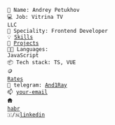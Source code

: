 <code>🖖 Name: Andrey Petukhov</code><br>
<code>💻 Job: Vitrina TV LLC</code><br>
<code>👷 Speciality: Frontend Developer</code><br>
<code>💡 [Skills](SKILLS.md)</code><br>
<code>🧻 [Projects](PROJECTS.md)</code><br>
<code>🧑‍💻 Languages: JavaScript</code><br>
<code>📦 Tech stack: TS, VUE</code><br>
<code>🪙 [Rates](RATES.md)</code><br>
<code>💬 telegram: [And1Ray](https://telegram.me/@And1Ray)</code><br>
<code>📫 [your-email](mailto:and1ray1993@gmail.com)</code><br>
<code>🛖 [habr](https://career.habr.com/and1ray)</code><br>
<code>🇮/🇳[linkedin](https://www.linkedin.com/in/andrey-petukhov-b99719256/)</code><br>
